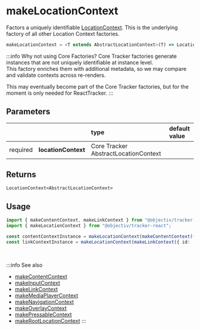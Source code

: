 # makeLocationContext

Factors a uniquely identifiable [LocationContext](/taxonomy/reference/location-contexts/overview.md). This is the underlying factory of all other Location Context factories.

```typescript
makeLocationContext = <T extends AbstractLocationContext>(T) => LocationContext<T>
```  

:::info Why not using Core Factories?
Core Tracker factories generate instances that are not uniquely identifiable at instance level.  
This factory enriches them with additional metadata, so we may compare and validate contexts across re-renders.

This may eventually become part of the Core Tracker factories, but for the moment is only needed for ReactTracker.
:::

## Parameters
|          |                     | type                                 | default value |
|:--------:|:--------------------|:-------------------------------------|:--------------|
| required | **locationContext** | Core Tracker AbstractLocationContext |               |

## Returns
`LocationContext<AbstractLocationContext>`

## Usage

```ts
import { makeContentContext, makeLinkContext } from "@objectiv/tracker-core";
import { makeLocationContext } from "@objectiv/tracker-react";
```

```ts
const contentContextInstance = makeLocationContext(makeContentContext({ id: 'content' }));
const linkContextInstance = makeLocationContext(makeLinkContext({ id: 'content', href: '/path' }));
```

<br/>

:::info See also
- [makeContentContext](/tracking/react/api-reference/common/factories/makeContentContext.md)
- [makeInputContext](/tracking/react/api-reference/common/factories/makeInputContext.md)
- [makeLinkContext](/tracking/react/api-reference/common/factories/makeLinkContext.md)
- [makeMediaPlayerContext](/tracking/react/api-reference/common/factories/makeMediaPlayerContext.md)
- [makeNavigationContext](/tracking/react/api-reference/common/factories/makeNavigationContext.md)
- [makeOverlayContext](/tracking/react/api-reference/common/factories/makeOverlayContext.md)
- [makePressableContext](/tracking/react/api-reference/common/factories/makePressableContext.md)
- [makeRootLocationContext](/tracking/react/api-reference/common/factories/makeRootLocationContext.md)
:::
